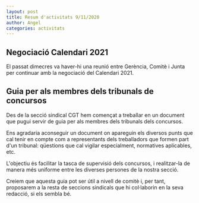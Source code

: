```yaml
---
layout: post
title: Resum d'activitats 9/11/2020
author: Angel
categories: activitats
---
```


## Negociació Calendari 2021

El passat dimecres va haver-hi una reunió entre Gerència, Comitè i Junta per continuar
amb la negociació del Calendari 2021.

## Guia per als membres dels tribunals de concursos

Des de la secció sindical CGT hem començat a treballar en un document que pugui
servir de guia per als membres dels tribunals dels concursos.

Ens agradaria aconseguir un document on apareguin els diversos punts que cal tenir 
en compte com a representants dels treballadors que formen part d'un tribunal: 
qüestions que cal vigilar especialment, normatives aplicables, etc.

L'objectiu és facilitar la tasca de supervisió dels concursos, i realitzar-la de manera 
més uniforme entre les diverses persones de la nostra secció.

Creiem que aquesta guia pot ser útil a nivell de comitè i, per tant, proposarem a la
resta de seccions sindicals que hi col·laborin en la seva redacció, si els sembla bé.
